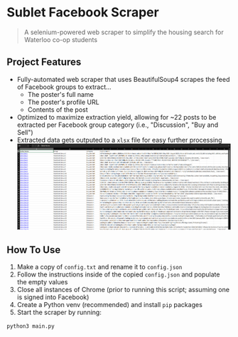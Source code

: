 # Sublet Facebook Scraper

> A selenium-powered web scraper to simplify the housing search for Waterloo co-op students

## Project Features
* Fully-automated web scraper that uses BeautifulSoup4 scrapes the feed of Facebook groups to extract...
  * The poster's full name
  * The poster's profile URL
  * Contents of the post
* Optimized to maximize extraction yield, allowing for ~22 posts to be extracted per Facebook group category (i.e., "Discussion", "Buy and Sell")
* Extracted data gets outputed to a `xlsx` file for easy further processing
![Screenshot](./image.png)

## How To Use
1. Make a copy of `config.txt` and rename it to `config.json`
1. Follow the instructions inside of the copied `config.json` and populate the empty values
1. Close all instances of Chrome (prior to running this script; assuming one is signed into Facebook)
1. Create a Python venv (recommended) and install `pip` packages
1. Start the scraper by running:
```
python3 main.py
```
